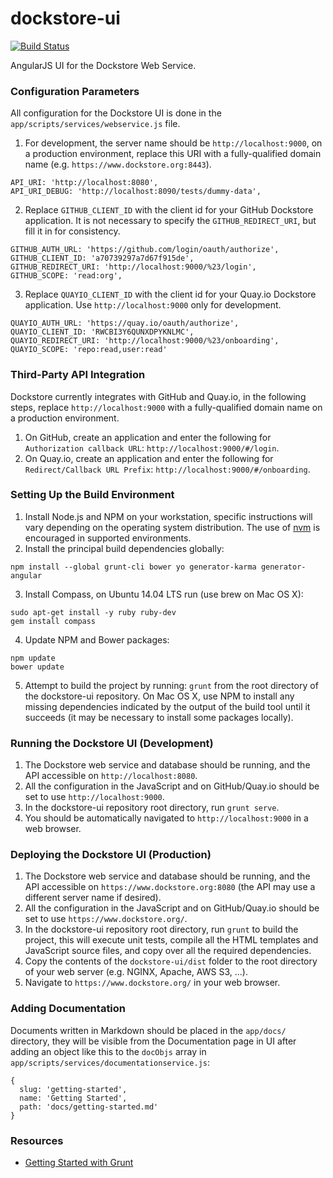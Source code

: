 # dockstore-ui
[![Build Status](https://travis-ci.org/CancerCollaboratory/dockstore-ui.svg?branch=develop)](https://travis-ci.org/CancerCollaboratory/dockstore-ui)

AngularJS UI for the Dockstore Web Service.

### Configuration Parameters
All configuration for the Dockstore UI is done in the `app/scripts/services/webservice.js` file.

1. For development, the server name should be `http://localhost:9000`, on a production environment, replace this URI with a fully-qualified domain name (e.g. `https://www.dockstore.org:8443`).
  ```
  API_URI: 'http://localhost:8080',
  API_URI_DEBUG: 'http://localhost:8090/tests/dummy-data',
  ```

2. Replace `GITHUB_CLIENT_ID` with the client id for your GitHub Dockstore application. It is not necessary to specify the `GITHUB_REDIRECT_URI`, but fill it in for consistency.
  ```
  GITHUB_AUTH_URL: 'https://github.com/login/oauth/authorize',
  GITHUB_CLIENT_ID: 'a70739297a7d67f915de',
  GITHUB_REDIRECT_URI: 'http://localhost:9000/%23/login',
  GITHUB_SCOPE: 'read:org',
  ```

3. Replace `QUAYIO_CLIENT_ID` with the client id for your Quay.io Dockstore application. Use `http://localhost:9000` only for development.
  ```
  QUAYIO_AUTH_URL: 'https://quay.io/oauth/authorize',
  QUAYIO_CLIENT_ID: 'RWCBI3Y6QUNXDPYKNLMC',
  QUAYIO_REDIRECT_URI: 'http://localhost:9000/%23/onboarding',
  QUAYIO_SCOPE: 'repo:read,user:read'
  ```

### Third-Party API Integration
Dockstore currently integrates with GitHub and Quay.io, in the following steps, replace `http://localhost:9000` with a fully-qualified domain name on a production environment.

1. On GitHub, create an application and enter the following for `Authorization callback URL`: `http://localhost:9000/#/login`.
2. On Quay.io, create an application and enter the following for `Redirect/Callback URL Prefix`: `http://localhost:9000/#/onboarding`.

### Setting Up the Build Environment
1. Install Node.js and NPM on your workstation, specific instructions will vary depending on the operating system distribution. The use of [nvm](https://github.com/creationix/nvm) is encouraged in supported environments.
2. Install the principal build dependencies globally:
  ```
  npm install --global grunt-cli bower yo generator-karma generator-angular
  ```

3. Install Compass, on Ubuntu 14.04 LTS run (use brew on Mac OS X):
  ```
  sudo apt-get install -y ruby ruby-dev
  gem install compass
  ```

4. Update NPM and Bower packages:
  ```
  npm update
  bower update
  ```

5. Attempt to build the project by running: `grunt` from the root directory of the dockstore-ui repository. On Mac OS X, use NPM to install any missing dependencies indicated by the output of the build tool until it succeeds (it may be necessary to install some packages locally).

### Running the Dockstore UI (Development)
1. The Dockstore web service and database should be running, and the API accessible on `http://localhost:8080`.
2. All the configuration in the JavaScript and on GitHub/Quay.io should be set to use `http://localhost:9000`.
3. In the dockstore-ui repository root directory, run `grunt serve`.
4. You should be automatically navigated to `http://localhost:9000` in a web browser.

### Deploying the Dockstore UI (Production)
1. The Dockstore web service and database should be running, and the API accessible on `https://www.dockstore.org:8080` (the API may use a different server name if desired).
2. All the configuration in the JavaScript and on GitHub/Quay.io should be set to use `https://www.dockstore.org/`.
3. In the dockstore-ui repository root directory, run `grunt` to build the project, this will execute unit tests, compile all the HTML templates and JavaScript source files, and copy over all the required dependencies.
4. Copy the contents of the `dockstore-ui/dist` folder to the root directory of your web server (e.g. NGINX, Apache, AWS S3, ...).
5. Navigate to `https://www.dockstore.org/` in your web browser.

### Adding Documentation
Documents written in Markdown should be placed in the `app/docs/` directory, they will be visible from the Documentation page in UI after adding an object like this to the `docObjs` array in `app/scripts/services/documentationservice.js`:
```
{
  slug: 'getting-started',
  name: 'Getting Started',
  path: 'docs/getting-started.md'
}
```

### Resources
+ [Getting Started with Grunt](http://blog.teamtreehouse.com/getting-started-with-grunt)

